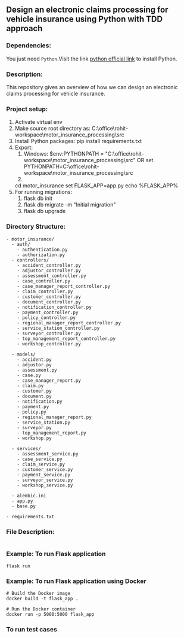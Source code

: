 ## Design an electronic claims processing for vehicle insurance using Python with TDD approach

### Dependencies:
You just need `Python`.Visit the link [python official link](https://www.python.org/downloads) to install Python.

### Description:
This repository gives an overview of how we can design an electronic claims processing for vehicle insurance.

### Project setup:
1. Activate virtual env
2. Make source root directory as: C:\office\rohit-workspace\motor_insurance_processing\src
3. Install Python packages: pip install requirements.txt
4. Export:
   1. Windows: $env:PYTHONPATH = "C:\office\rohit-workspace\motor_insurance_processing\src"
   OR set PYTHONPATH=C:\office\rohit-workspace\motor_insurance_processing\src
   2. 
     cd motor_insurance
     set FLASK_APP=app.py
     echo %FLASK_APP%
5. For running migrations:
   1. flask db init
   2. flask db migrate -m "Initial migration"
   3. flask db upgrade

### Directory Structure:
```
- motor_insurance/
  - auth/
    - authentication.py
    - authorization.py
  - controllers/
    - accident_controller.py
    - adjustor_controller.py
    - assessment_controller.py
    - case_controller.py
    - case_manager_report_controller.py
    - claim_controller.py
    - customer_controller.py
    - document_controller.py
    - notification_controller.py
    - payment_controller.py
    - policy_controller.py
    - regional_manager_report_controller.py
    - service_station_controller.py
    - surveyor_controller.py
    - top_management_report_controller.py
    - workshop_controller.py

  - models/
    - accident.py
    - adjustor.py
    - assessment.py
    - case.py
    - case_manager_report.py
    - claim.py
    - customer.py
    - document.py
    - notification.py
    - payment.py
    - policy.py
    - regional_manager_report.py
    - service_station.py
    - surveyor.py
    - top_management_report.py
    - workshop.py

  - services/
    - assessment_service.py
    - case_service.py
    - claim_service.py
    - customer_service.py
    - payment_service.py
    - surveyor_service.py
    - workshop_service.py

  - alembic.ini
  - app.py
  - base.py

- requirements.txt
```
### File Description:
```

```


### Example: To run Flask application
```
flask run
```

### Example: To run Flask application using Docker
```
# Build the Docker image
docker build -t flask_app .

# Run the Docker container
docker run -p 5000:5000 flask_app

```

### To run test cases
```

```



